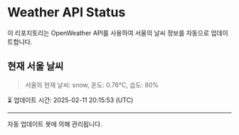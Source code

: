 
# Weather API Status

이 리포지토리는 OpenWeather API를 사용하여 서울의 날씨 정보를 자동으로 업데이트합니다.

## 현재 서울 날씨
> 서울의 현재 날씨: snow, 온도: 0.76°C, 습도: 80%

⏳ 업데이트 시간: 2025-02-11 20:15:53 (UTC)

---
자동 업데이트 봇에 의해 관리됩니다.
